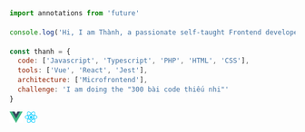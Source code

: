 ```javascript
import annotations from 'future'

console.log('Hi, I am Thành, a passionate self-taught Frontend developer')

const thanh = {
  code: ['Javascript', 'Typescript', 'PHP', 'HTML', 'CSS'],
  tools: ['Vue', 'React', 'Jest'],
  architecture: ['Microfrontend'],
  challenge: 'I am doing the "300 bài code thiếu nhi"'
}
```
<!-- <code><img height="20" src="https://raw.githubusercontent.com/cothvbdnnn/cothvbdnnn/main/icons/vue.png"></code>
<code><img height="20" src="https://raw.githubusercontent.com/cothvbdnnn/cothvbdnnn/main/icons/react.png"></code>
<code><img height="20" src="https://raw.githubusercontent.com/cothvbdnnn/cothvbdnnn/main/icons/firebase.png"></code>
<code><img height="20" src="https://raw.githubusercontent.com/cothvbdnnn/cothvbdnnn/main/icons/jest.png"></code>
<code><img height="20" src="https://raw.githubusercontent.com/cothvbdnnn/cothvbdnnn/main/icons/single-spa.png"></code>
<code><img height="20" src="https://raw.githubusercontent.com/cothvbdnnn/cothvbdnnn/main/icons/webpack.png"></code> -->
<p>
  <img height="20" src="https://raw.githubusercontent.com/cothvbdnnn/cothvbdnnn/main/icons/vue.png">
  <img height="20" src="https://raw.githubusercontent.com/cothvbdnnn/cothvbdnnn/main/icons/react.png">
</p>
